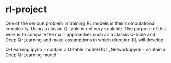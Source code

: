 # rl-project
One of the serious problem in training RL models is their computational complexity. Using a classic Q-table is not very scalable. The purpose of this work is to compare the main approaches such as a classic Q-table and Deep Q-Learning and make assumptions in which direction RL will develop.

Q-Learning.ipynb - contain a Q-table model
DQL_Network.ipynb - contain a Deep Q-Learning model
